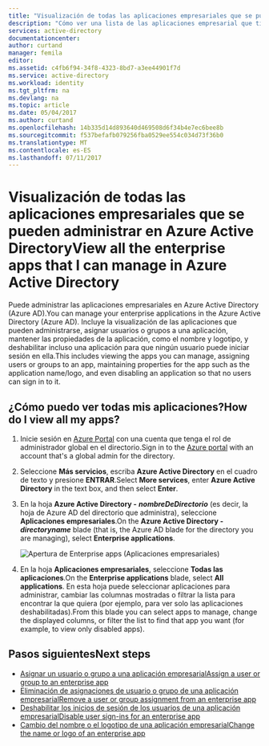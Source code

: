 ```yaml
---
title: "Visualización de todas las aplicaciones empresariales que se pueden administrar en Azure Active Directory | Microsoft Docs"
description: "Cómo ver una lista de las aplicaciones empresarial que tienen permisos de administración en Azure Active Directory"
services: active-directory
documentationcenter: 
author: curtand
manager: femila
editor: 
ms.assetid: c4fb6f94-34f8-4323-8bd7-a3ee44901f7d
ms.service: active-directory
ms.workload: identity
ms.tgt_pltfrm: na
ms.devlang: na
ms.topic: article
ms.date: 05/04/2017
ms.author: curtand
ms.openlocfilehash: 14b335d14d893640d469508d6f34b4e7ec6bee8b
ms.sourcegitcommit: f537befafb079256fba0529ee554c034d73f36b0
ms.translationtype: MT
ms.contentlocale: es-ES
ms.lasthandoff: 07/11/2017
---
```

# <a name="view-all-the-enterprise-apps-that-i-can-manage-in-azure-active-directory"></a><span data-ttu-id="d2573-103">Visualización de todas las aplicaciones empresariales que se pueden administrar en Azure Active Directory</span><span class="sxs-lookup"><span data-stu-id="d2573-103">View all the enterprise apps that I can manage in Azure Active Directory</span></span>
<span data-ttu-id="d2573-104">Puede administrar las aplicaciones empresariales en Azure Active Directory (Azure AD).</span><span class="sxs-lookup"><span data-stu-id="d2573-104">You can manage your enterprise applications in the Azure Active Directory (Azure AD).</span></span> <span data-ttu-id="d2573-105">Incluye la visualización de las aplicaciones que pueden administrarse, asignar usuarios o grupos a una aplicación, mantener las propiedades de la aplicación, como el nombre y logotipo, y deshabilitar incluso una aplicación para que ningún usuario puede iniciar sesión en ella.</span><span class="sxs-lookup"><span data-stu-id="d2573-105">This includes viewing the apps you can manage, assigning users or groups to an app, maintaining properties for the app such as the application name/logo, and even disabling an application so that no users can sign in to it.</span></span>

## <a name="how-do-i-view-all-my-apps"></a><span data-ttu-id="d2573-106">¿Cómo puedo ver todas mis aplicaciones?</span><span class="sxs-lookup"><span data-stu-id="d2573-106">How do I view all my apps?</span></span>
1. <span data-ttu-id="d2573-107">Inicie sesión en [Azure Portal](https://portal.azure.com) con una cuenta que tenga el rol de administrador global en el directorio.</span><span class="sxs-lookup"><span data-stu-id="d2573-107">Sign in to the [Azure portal](https://portal.azure.com) with an account that's a global admin for the directory.</span></span>
2. <span data-ttu-id="d2573-108">Seleccione **Más servicios**, escriba **Azure Active Directory** en el cuadro de texto y presione **ENTRAR**.</span><span class="sxs-lookup"><span data-stu-id="d2573-108">Select **More services**, enter **Azure Active Directory** in the text box, and then select **Enter**.</span></span>
3. <span data-ttu-id="d2573-109">En la hoja **Azure Active Directory -** ***nombreDeDirectorio*** (es decir, la hoja de Azure AD del directorio que administra), seleccione **Aplicaciones empresariales**.</span><span class="sxs-lookup"><span data-stu-id="d2573-109">On the **Azure Active Directory -** ***directoryname*** blade (that is, the Azure AD blade for the directory you are managing), select **Enterprise applications**.</span></span>

    ![Apertura de Enterprise apps (Aplicaciones empresariales)](./media/active-directory-coreapps-view-azure-portal/open-enterprise-apps.png)
4. <span data-ttu-id="d2573-111">En la hoja **Aplicaciones empresariales**, seleccione **Todas las aplicaciones**.</span><span class="sxs-lookup"><span data-stu-id="d2573-111">On the **Enterprise applications** blade, select **All applications**.</span></span> <span data-ttu-id="d2573-112">En esta hoja puede seleccionar aplicaciones para administrar, cambiar las columnas mostradas o filtrar la lista para encontrar la que quiera (por ejemplo, para ver solo las aplicaciones deshabilitadas).</span><span class="sxs-lookup"><span data-stu-id="d2573-112">From this blade you can select apps to manage, change the displayed columns, or filter the list to find that app you want (for example, to view only disabled apps).</span></span>

## <a name="next-steps"></a><span data-ttu-id="d2573-113">Pasos siguientes</span><span class="sxs-lookup"><span data-stu-id="d2573-113">Next steps</span></span>
* [<span data-ttu-id="d2573-114">Asignar un usuario o grupo a una aplicación empresarial</span><span class="sxs-lookup"><span data-stu-id="d2573-114">Assign a user or group to an enterprise app</span></span>](active-directory-coreapps-assign-user-azure-portal.md)
* [<span data-ttu-id="d2573-115">Eliminación de asignaciones de usuario o grupo de una aplicación empresarial</span><span class="sxs-lookup"><span data-stu-id="d2573-115">Remove a user or group assignment from an enterprise app</span></span>](active-directory-coreapps-remove-assignment-azure-portal.md)
* [<span data-ttu-id="d2573-116">Deshabilitar los inicios de sesión de los usuarios de una aplicación empresarial</span><span class="sxs-lookup"><span data-stu-id="d2573-116">Disable user sign-ins for an enterprise app</span></span>](active-directory-coreapps-disable-app-azure-portal.md)
* [<span data-ttu-id="d2573-117">Cambio del nombre o el logotipo de una aplicación empresarial</span><span class="sxs-lookup"><span data-stu-id="d2573-117">Change the name or logo of an enterprise app</span></span>](active-directory-coreapps-change-app-logo-user-azure-portal.md)
